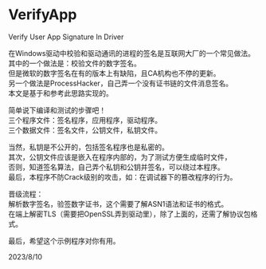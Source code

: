 # VerifyApp
Verify User App Signature In Driver

在Windows驱动中校验和驱动通讯的进程的签名是互联网大厂的一个常见做法。  
其中的一个做法是：校验文件的数字签名。  
但是微软的数字签名在有的版本上有缺陷，且CA机构也不停的更新。  
另一个做法是ProcessHacker，自己弄一个没有证书链的文件消息签名。  
本文是基于和参考此思路实现的。  
  
简单说下编译和测试的步骤吧！  
三个程序文件：签名程序，应用程序，驱动程序。  
三个数据文件：签名文件，公钥文件，私钥文件。  
  
当然，私钥是不公开的，包括签名程序也是私密的。  
其次，公钥文件应该是嵌入在程序内部的，为了测试方便生成临时文件，  
否则，知道签名算法，自己弄个私钥和公钥并签名，可以绕过本程序。  
最后，本程序不防Crack级别的攻击，如：在调试器下的篡改程序的行为。  
  
晋级流程：  
解析数字签名，验签数字证书，这个需要了解ASN1语法和证书的格式。  
在端上解密TLS（需要把OpenSSL弄到驱动里），除了上面的，还需了解协议包格式。  
  
最后，希望这个示例程序对你有用。  
  
2023/8/10
